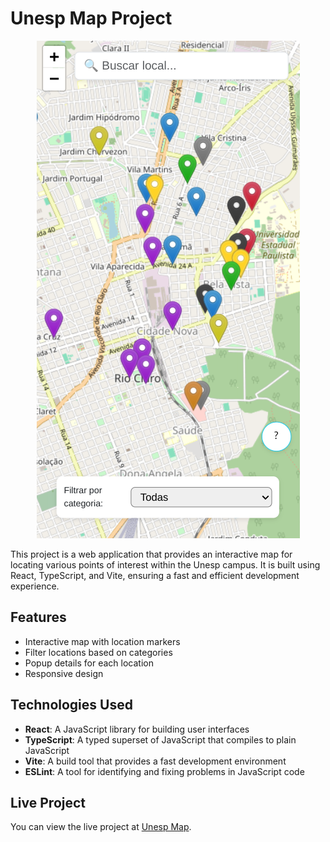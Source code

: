 # Unesp Map Project

<p align="center">
  <img src="./src/assets/readme.png" alt="Unesp Map">
</p>

This project is a web application that provides an interactive map for locating various points of interest within the Unesp campus. It is built using React, TypeScript, and Vite, ensuring a fast and efficient development experience.

## Features

- Interactive map with location markers
- Filter locations based on categories
- Popup details for each location
- Responsive design

## Technologies Used

- **React**: A JavaScript library for building user interfaces
- **TypeScript**: A typed superset of JavaScript that compiles to plain JavaScript
- **Vite**: A build tool that provides a fast development environment
- **ESLint**: A tool for identifying and fixing problems in JavaScript code

## Live Project

You can view the live project at [Unesp Map](https://unesprc-map.vercel.app/).
